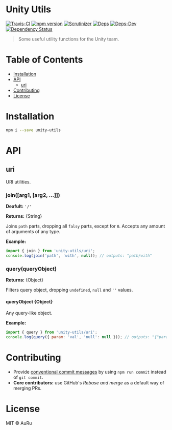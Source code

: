 # Unity Utils

[![Travis-CI](https://api.travis-ci.org/auru/unity-utils.svg?branch=master)](https://travis-ci.org/auru/unity-utils)
[![npm version](https://badge.fury.io/js/unity-utils.svg)](https://badge.fury.io/js/unity-utils)
[![Scrutinizer](https://scrutinizer-ci.com/g/auru/unity-utils/badges/quality-score.png?b=master)](https://scrutinizer-ci.com/g/auru/unity-utils/)
[![Deps](https://david-dm.org/auru/unity-utils/status.svg)](https://david-dm.org/auru/unity-utils)
[![Deps-Dev](https://david-dm.org/auru/unity-utils/dev-status.svg)](https://david-dm.org/auru/unity-utils)
[![Dependency Status](https://dependencyci.com/github/auru/unity-utils/badge)](https://dependencyci.com/github/auru/unity-utils)

> Some useful utility functions for the Unity team.

# Table of Contents
  * [Installation](#installation)
  * [API](#api)
    * [uri](#uri)
  * [Contributing](#contributing)
  * [License](#license)

# Installation

```bash
npm i --save unity-utils
```

# API
## uri
URI utilities.

### join([arg1, [arg2, ...]])

**Deafult:** `'/'`

**Returns:** {String}

Joins `path` parts, dropping all `falsy` parts, except for `0`.
Accepts any amount of arguments of any type.

**Example:**
```js
import { join } from 'unity-utils/uri';
console.log(join('path', 'with', null)); // outputs: "path/with"
```
### query(queryObject)

**Returns:** {Object}

Filters query object, dropping `undefined`, `null` and `''` values.

#### queryObject {Object}

Any query-like object.

**Example:**
```js
import { query } from 'unity-utils/uri';
console.log(query({ param: 'val', 'null': null })); // outputs: "{"param": "val"}"
```

# Contributing

* Provide [conventional commit messages](https://github.com/conventional-changelog/conventional-changelog-angular/blob/master/convention.md) by using `npm run commit` instead of `git commit`.
* **Core contributors:** use GitHub's *Rebase and merge* as a default way of merging PRs.

# License
MIT © AuRu

